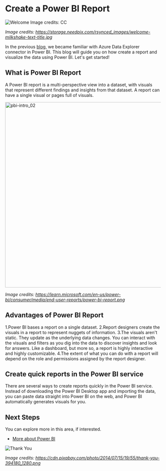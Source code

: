 # Create a Power BI Report

![Welcome Image credits: CC](https://user-images.githubusercontent.com/58803999/204959575-c0012acb-ff67-4d67-b43f-c1be859f0f77.jpg)

*Image credits: https://storage.needpix.com/rsynced_images/welcome-milkshake-text-title.jpg*

In the previous [blog](https://github.com/prabhugayatri/MLSA-SIL-Blog-2022/blob/main/Blog7.md), we became familiar with Azure Data Explorer connector in Power BI. This blog will guide you on how create a report and visualize the data using Power BI. Let's get started!

## What is Power BI Report

A Power BI report is a multi-perspective view into a dataset, with visuals that represent different findings and insights from that dataset. A report can have a single visual or pages full of visuals.

<img width="600" alt="pbi-intro_02" src="https://learn.microsoft.com/en-us/power-bi/consumer/media/end-user-reports/power-bi-report.png">

*Image credits: https://learn.microsoft.com/en-us/power-bi/consumer/media/end-user-reports/power-bi-report.png* 

## Advantages of Power BI Report 

1.Power BI bases a report on a single dataset.
2.Report designers create the visuals in a report to represent nuggets of information.
3.The visuals aren't static. They update as the underlying data changes. You can interact with the visuals and filters as you dig into the data to discover insights and look for answers. Like a dashboard, but more so, a report is highly interactive and highly customizable. 
4.The extent of what you can do with a report will depend on the role and permissions assigned by the report designer.

## Create quick reports in the Power BI service

There are several ways to create reports quickly in the Power BI service. Instead of downloading the Power BI Desktop app and importing the data, you can paste data straight into Power BI on the web, and Power BI automatically generates visuals for you.



## Next Steps
You can explore more in this area, if interested.
* [More about Power BI](https://powerbi.microsoft.com/en-au/)

![Thank You](https://cdn.pixabay.com/photo/2014/07/15/19/55/thank-you-394180_1280.png)

*Image credits: https://cdn.pixabay.com/photo/2014/07/15/19/55/thank-you-394180_1280.png*
